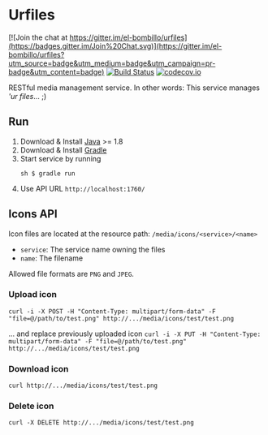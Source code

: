 # Urfiles

[![Join the chat at https://gitter.im/el-bombillo/urfiles](https://badges.gitter.im/Join%20Chat.svg)](https://gitter.im/el-bombillo/urfiles?utm_source=badge&utm_medium=badge&utm_campaign=pr-badge&utm_content=badge)
[![Build Status](https://travis-ci.org/el-bombillo/urfiles.svg?branch=master)](https://travis-ci.org/el-bombillo/urfiles)
[![codecov.io](https://codecov.io/github/el-bombillo/urfiles/coverage.svg?branch=master)](https://codecov.io/github/el-bombillo/urfiles?branch=master)

RESTful media management service. 
In other words: This service manages _'ur files_... ;)

## Run

1. Download & Install [Java](http://www.oracle.com/technetwork/java/javase/downloads/) >= 1.8
2. Download & Install [Gradle](http://gradle.org/)
3. Start service by running 
   ```
   sh $ gradle run
   ```
4. Use API URL `http://localhost:1760/`

## Icons API

Icon files are located at the resource path: `/media/icons/<service>/<name>`
* `service`: The service name owning the files
* `name`: The filename

Allowed file formats are `PNG` and `JPEG`.

### Upload icon
`curl -i -X POST -H "Content-Type: multipart/form-data" -F "file=@/path/to/test.png" http://.../media/icons/test/test.png`

... and replace previously uploaded icon
`curl -i -X PUT -H "Content-Type: multipart/form-data" -F "file=@/path/to/test.png" http://.../media/icons/test/test.png`

### Download icon
`curl http://.../media/icons/test/test.png`

### Delete icon
`curl -X DELETE http://.../media/icons/test/test.png`
